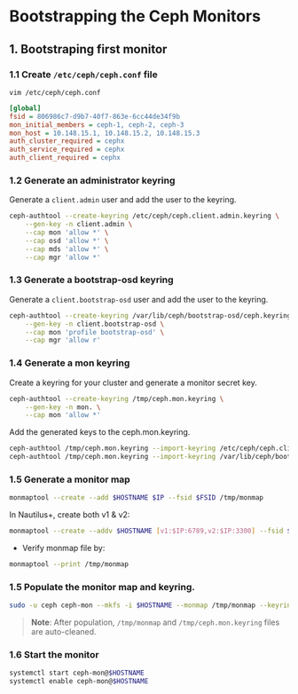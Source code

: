 Bootstrapping the Ceph Monitors
===============================

## 1. Bootstraping first monitor
### 1.1 Create `/etc/ceph/ceph.conf` file
`vim /etc/ceph/ceph.conf`
```ini
[global]
fsid = 806986c7-d9b7-40f7-863e-6cc44de34f9b
mon_initial_members = ceph-1, ceph-2, ceph-3
mon_host = 10.148.15.1, 10.148.15.2, 10.148.15.3
auth_cluster_required = cephx
auth_service_required = cephx
auth_client_required = cephx
```

### 1.2 Generate an administrator keyring
Generate a `client.admin` user and add the user to the keyring.
```bash
ceph-authtool --create-keyring /etc/ceph/ceph.client.admin.keyring \
    --gen-key -n client.admin \
    --cap mon 'allow *' \
    --cap osd 'allow *' \
    --cap mds 'allow *' \
    --cap mgr 'allow *'
```

### 1.3 Generate a bootstrap-osd keyring
Generate a `client.bootstrap-osd` user and add the user to the keyring.
```bash
ceph-authtool --create-keyring /var/lib/ceph/bootstrap-osd/ceph.keyring \
    --gen-key -n client.bootstrap-osd \
    --cap mon 'profile bootstrap-osd' \
    --cap mgr 'allow r'
```

### 1.4 Generate a mon keyring
Create a keyring for your cluster and generate a monitor secret key.
```bash
ceph-authtool --create-keyring /tmp/ceph.mon.keyring \
    --gen-key -n mon. \
    --cap mon 'allow *'
```

Add the generated keys to the ceph.mon.keyring.
```bash
ceph-authtool /tmp/ceph.mon.keyring --import-keyring /etc/ceph/ceph.client.admin.keyring
ceph-authtool /tmp/ceph.mon.keyring --import-keyring /var/lib/ceph/bootstrap-osd/ceph.keyring
```

### 1.5 Generate a monitor map
```bash
monmaptool --create --add $HOSTNAME $IP --fsid $FSID /tmp/monmap
```

In Nautilus+, create both v1 & v2:
```bash
monmaptool --create --addv $HOSTNAME [v1:$IP:6789,v2:$IP:3300] --fsid $FSID /tmp/monmap
```

* Verify monmap file by:
```bash
monmaptool --print /tmp/monmap
```

### 1.5 Populate the monitor map and keyring.
```bash
sudo -u ceph ceph-mon --mkfs -i $HOSTNAME --monmap /tmp/monmap --keyring /tmp/ceph.mon.keyring
```

> **Note**: After population, `/tmp/monmap` and `/tmp/ceph.mon.keyring` files are auto-cleaned.

### 1.6 Start the monitor
```bash
systemctl start ceph-mon@$HOSTNAME
systemctl enable ceph-mon@$HOSTNAME
```
